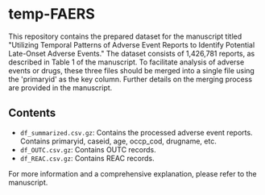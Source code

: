 # temp-FAERS
This repository contains the prepared dataset for the manuscript titled "Utilizing Temporal Patterns of Adverse Event Reports to Identify Potential Late-Onset Adverse Events." The dataset consists of 1,426,781 reports, as described in Table 1 of the manuscript. To facilitate analysis of adverse events or drugs, these three files should be merged into a single file using the 'primaryid' as the key column. Further details on the merging process are provided in the manuscript.

## Contents
- `df_summarized.csv.gz`: Contains the processed adverse event reports. Contains primaryid, caseid, age, occp_cod, drugname, etc. 
- `df_OUTC.csv.gz`: Contains OUTC records.
- `df_REAC.csv.gz`: Contains REAC records.

For more information and a comprehensive explanation, please refer to the manuscript.
